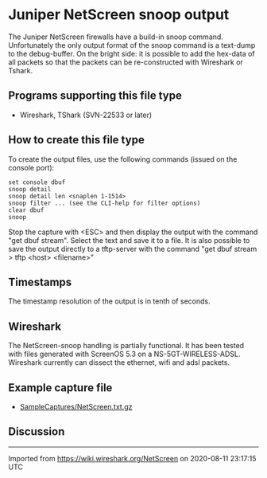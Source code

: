 # Juniper NetScreen snoop output

The Juniper NetScreen firewalls have a build-in snoop command. Unfortunately the only output format of the snoop command is a text-dump to the debug-buffer. On the bright side: it is possible to add the hex-data of all packets so that the packets can be re-constructed with Wireshark or Tshark.

## Programs supporting this file type

  - Wireshark, TShark (SVN-22533 or later)

## How to create this file type

To create the output files, use the following commands (issued on the console port):

    set console dbuf
    snoop detail
    snoop detail len <snaplen 1-1514>
    snoop filter ... (see the CLI-help for filter options)
    clear dbuf
    snoop

Stop the capture with \<ESC\> and then display the output with the command "get dbuf stream". Select the text and save it to a file. It is also possible to save the output directly to a tftp-server with the command "get dbuf stream \> tftp \<host\> \<filename\>"

## Timestamps

The timestamp resolution of the output is in tenth of seconds.

## Wireshark

The NetScreen-snoop handling is partially functional. It has been tested with files generated with ScreenOS 5.3 on a NS-5GT-WIRELESS-ADSL. Wireshark currently can dissect the ethernet, wifi and adsl packets.

## Example capture file

  - [SampleCaptures/NetScreen.txt.gz](uploads/__moin_import__/attachments/SampleCaptures/NetScreen.txt.gz)

## Discussion

---

Imported from https://wiki.wireshark.org/NetScreen on 2020-08-11 23:17:15 UTC
